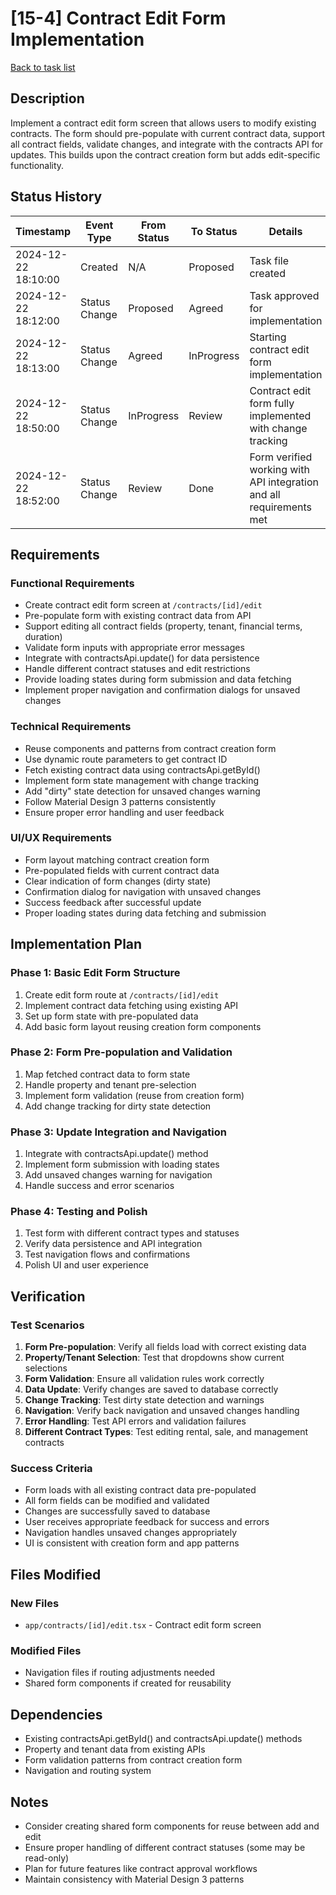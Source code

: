 # [15-4] Contract Edit Form Implementation

[Back to task list](mdc:tasks.md)

## Description

Implement a contract edit form screen that allows users to modify existing contracts. The form should pre-populate with current contract data, support all contract fields, validate changes, and integrate with the contracts API for updates. This builds upon the contract creation form but adds edit-specific functionality.

## Status History

| Timestamp | Event Type | From Status | To Status | Details | User |
|-----|---|----|-----|---|---|
| 2024-12-22 18:10:00 | Created | N/A | Proposed | Task file created | AI_Agent |
| 2024-12-22 18:12:00 | Status Change | Proposed | Agreed | Task approved for implementation | AI_Agent |
| 2024-12-22 18:13:00 | Status Change | Agreed | InProgress | Starting contract edit form implementation | AI_Agent |
| 2024-12-22 18:50:00 | Status Change | InProgress | Review | Contract edit form fully implemented with change tracking | AI_Agent |
| 2024-12-22 18:52:00 | Status Change | Review | Done | Form verified working with API integration and all requirements met | AI_Agent |

## Requirements

### Functional Requirements
- Create contract edit form screen at `/contracts/[id]/edit`
- Pre-populate form with existing contract data from API
- Support editing all contract fields (property, tenant, financial terms, duration)
- Validate form inputs with appropriate error messages
- Integrate with contractsApi.update() for data persistence
- Handle different contract statuses and edit restrictions
- Provide loading states during form submission and data fetching
- Implement proper navigation and confirmation dialogs for unsaved changes

### Technical Requirements
- Reuse components and patterns from contract creation form
- Use dynamic route parameters to get contract ID
- Fetch existing contract data using contractsApi.getById()
- Implement form state management with change tracking
- Add "dirty" state detection for unsaved changes warning
- Follow Material Design 3 patterns consistently
- Ensure proper error handling and user feedback

### UI/UX Requirements
- Form layout matching contract creation form
- Pre-populated fields with current contract data
- Clear indication of form changes (dirty state)
- Confirmation dialog for navigation with unsaved changes
- Success feedback after successful update
- Proper loading states during data fetching and submission

## Implementation Plan

### Phase 1: Basic Edit Form Structure
1. Create edit form route at `/contracts/[id]/edit`
2. Implement contract data fetching using existing API
3. Set up form state with pre-populated data
4. Add basic form layout reusing creation form components

### Phase 2: Form Pre-population and Validation
1. Map fetched contract data to form state
2. Handle property and tenant pre-selection
3. Implement form validation (reuse from creation form)
4. Add change tracking for dirty state detection

### Phase 3: Update Integration and Navigation
1. Integrate with contractsApi.update() method
2. Implement form submission with loading states
3. Add unsaved changes warning for navigation
4. Handle success and error scenarios

### Phase 4: Testing and Polish
1. Test form with different contract types and statuses
2. Verify data persistence and API integration
3. Test navigation flows and confirmations
4. Polish UI and user experience

## Verification

### Test Scenarios
1. **Form Pre-population**: Verify all fields load with correct existing data
2. **Property/Tenant Selection**: Test that dropdowns show current selections
3. **Form Validation**: Ensure all validation rules work correctly
4. **Data Update**: Verify changes are saved to database correctly
5. **Change Tracking**: Test dirty state detection and warnings
6. **Navigation**: Verify back navigation and unsaved changes handling
7. **Error Handling**: Test API errors and validation failures
8. **Different Contract Types**: Test editing rental, sale, and management contracts

### Success Criteria
- Form loads with all existing contract data pre-populated
- All form fields can be modified and validated
- Changes are successfully saved to database
- User receives appropriate feedback for success and errors
- Navigation handles unsaved changes appropriately
- UI is consistent with creation form and app patterns

## Files Modified

### New Files
- `app/contracts/[id]/edit.tsx` - Contract edit form screen

### Modified Files
- Navigation files if routing adjustments needed
- Shared form components if created for reusability

## Dependencies

- Existing contractsApi.getById() and contractsApi.update() methods
- Property and tenant data from existing APIs
- Form validation patterns from contract creation form
- Navigation and routing system

## Notes

- Consider creating shared form components for reuse between add and edit
- Ensure proper handling of different contract statuses (some may be read-only)
- Plan for future features like contract approval workflows
- Maintain consistency with Material Design 3 patterns 